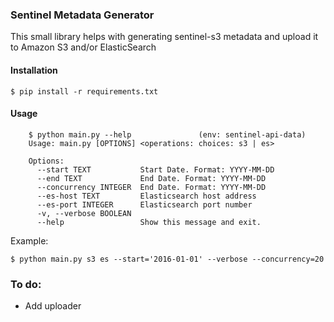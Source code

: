 ### Sentinel Metadata Generator

This small library helps with generating sentinel-s3 metadata and upload it to Amazon S3 and/or ElasticSearch

#### Installation

    $ pip install -r requirements.txt

#### Usage

```
    $ python main.py --help               (env: sentinel-api-data)
    Usage: main.py [OPTIONS] <operations: choices: s3 | es>

    Options:
      --start TEXT           Start Date. Format: YYYY-MM-DD
      --end TEXT             End Date. Format: YYYY-MM-DD
      --concurrency INTEGER  End Date. Format: YYYY-MM-DD
      --es-host TEXT         Elasticsearch host address
      --es-port INTEGER      Elasticsearch port number
      -v, --verbose BOOLEAN
      --help                 Show this message and exit.
```

Example:

    $ python main.py s3 es --start='2016-01-01' --verbose --concurrency=20


### To do:

- Add uploader
